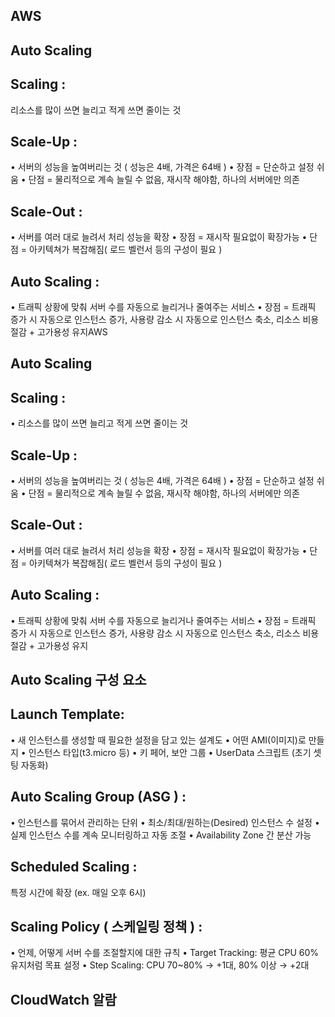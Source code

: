 ## AWS

## Auto Scaling

## Scaling :
리소스를 많이 쓰면 늘리고 적게 쓰면 줄이는 것

## Scale-Up :
• 서버의 성능을 높여버리는 것 ( 성능은 4배, 가격은 64배 )
• 장점 = 단순하고 설정 쉬움
• 단점 = 물리적으로 계속 늘릴 수 없음, 재시작 해야함, 하나의 서버에만 의존

## Scale-Out :
• 서버를 여러 대로 늘려서 처리 성능을 확장
• 장점 = 재시작 필요없이 확장가능
• 단점 = 아키텍쳐가 복잡해짐( 로드 벨런서 등의 구성이 필요 )

## Auto Scaling :
• 트래픽 상황에 맞춰 서버 수를 자동으로 늘리거나 줄여주는 서비스
• 장점 = 트래픽 증가 시 자동으로 인스턴스 증가, 사용량 감소 시 자동으로 인스턴스 축소, 리소스 비용 절감 + 고가용성 유지AWS

## Auto Scaling

## Scaling :
• 리소스를 많이 쓰면 늘리고 적게 쓰면 줄이는 것

## Scale-Up :
• 서버의 성능을 높여버리는 것 ( 성능은 4배, 가격은 64배 )
• 장점 = 단순하고 설정 쉬움
• 단점 = 물리적으로 계속 늘릴 수 없음, 재시작 해야함, 하나의 서버에만 의존

## Scale-Out :
• 서버를 여러 대로 늘려서 처리 성능을 확장
• 장점 = 재시작 필요없이 확장가능
• 단점 = 아키텍쳐가 복잡해짐( 로드 벨런서 등의 구성이 필요 )

## Auto Scaling :
• 트래픽 상황에 맞춰 서버 수를 자동으로 늘리거나 줄여주는 서비스
• 장점 = 트래픽 증가 시 자동으로 인스턴스 증가, 사용량 감소 시 자동으로 인스턴스 축소, 리소스 비용 절감 + 고가용성 유지

## Auto Scaling 구성 요소
## Launch Template:
• 새 인스턴스를 생성할 때 필요한 설정을 담고 있는 설계도
• 어떤 AMI(이미지)로 만들지
• 인스턴스 타입(t3.micro 등)
• 키 페어, 보안 그룹
• UserData 스크립트 (초기 셋팅 자동화)

## Auto Scaling Group (ASG ) : 
• 인스턴스를 묶어서 관리하는 단위
• 최소/최대/원하는(Desired) 인스턴스 수 설정
• 실제 인스턴스 수를 계속 모니터링하고 자동 조절
• Availability Zone 간 분산 가능

## Scheduled Scaling : 
특정 시간에 확장 (ex. 매일 오후 6시)

## Scaling Policy ( 스케일링 정책 ) : 
• 언제, 어떻게 서버 수를 조절할지에 대한 규칙
• Target Tracking: 평균 CPU 60% 유지처럼 목표 설정
• Step Scaling: CPU 70~80% → +1대, 80% 이상 → +2대

## CloudWatch 알람

































